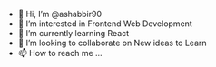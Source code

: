 - 👋 Hi, I’m @ashabbir90
- 👀 I’m interested in Frontend Web Development
- 🌱 I’m currently learning React
- 💞️ I’m looking to collaborate on New ideas to Learn
- 📫 How to reach me ...

<!---
ashabbir90/ashabbir90 is a ✨ special ✨ repository because its `README.md` (this file) appears on your GitHub profile.
You can click the Preview link to take a look at your changes.
--->
